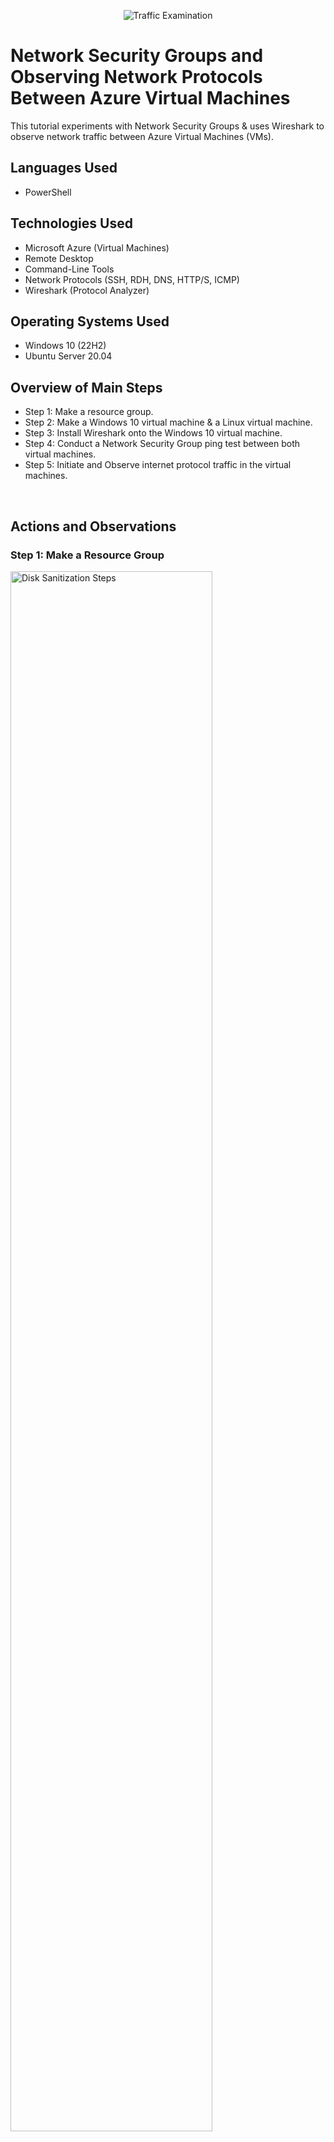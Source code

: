 

<p align="center">
<img src="https://i.imgur.com/7Go3II0.png" alt="Traffic Examination"/>
</p>

<h1>Network Security Groups and Observing Network Protocols Between Azure Virtual Machines</h1>
This tutorial experiments with Network Security Groups & uses Wireshark to observe network traffic between Azure Virtual Machines (VMs). <br />

<h2>Languages Used</h2>

- PowerShell

<h2>Technologies Used</h2>

- Microsoft Azure (Virtual Machines)
- Remote Desktop
- Command-Line Tools
- Network Protocols (SSH, RDH, DNS, HTTP/S, ICMP)
- Wireshark (Protocol Analyzer)

<h2>Operating Systems Used </h2>

- Windows 10 (22H2)
- Ubuntu Server 20.04

<h2>Overview of Main Steps</h2>

- Step 1: Make a resource group.
- Step 2: Make a Windows 10 virtual machine & a Linux virtual machine.
- Step 3: Install Wireshark onto the Windows 10 virtual machine.
- Step 4: Conduct a Network Security Group ping test between both virtual machines.
- Step 5: Initiate and Observe internet protocol traffic in the virtual machines.
<br />

<h2>Actions and Observations</h2>

<h3>Step 1: Make a Resource Group</h3>  
<p>
<img src="https://github.com/user-attachments/assets/8ed908ca-150c-4835-b7c0-57798268aeb9" height="80%" width="80%" alt="Disk Sanitization Steps"/>
</p>
<p>
First, a new resource group must be made where the virtual machines will be placed  in.
  <br />
In the top search bar search: resource group and then in top left click "create".
  <br />
  <br />
Name the new resource group.
  <br />
Also select which subscription account to place the resource group under.
  <br />
And pick which geographic region you want the resource group in.
  <br />
  <br />
Then create the resource group.
</p>
________________________________________________________________________________________________________________________
<br />
<br />
<br />
<br />


<h3>Step 2: Make a Windows 10 VM & a Linux VM.</h3>
<p>
<img src="https://github.com/user-attachments/assets/3860113c-a265-4154-94c0-47d7bd4baf55" height="80%" width="80%" alt="Disk Sanitization Steps"/>
</p>
<p>
In the top search bar search: virtual machines, then click "create", then "Azure Virtual Machine".
  <br />
  <br />
For the 1st virtual machine: Select a subsciption account, the resource group just made, & the geographic region you want the VM in.
  <br />
Name this 1st VM.
  <br />
The above redundancy & security settings will suffice.
  <br />
The image (VM's operating system) will be Windows 10 Pro, ver. 22H2
  <br />
VM architecture x64 will suffice.
</p>
________________________________________________________________________________________________________________________
<br />
<br />
<br />
<br />


<p>
<img src="https://github.com/EthanZSu/EthanZSu-azure-network-protocols/assets/168872181/29c94b50-3323-4cd5-8cb1-0155d9b5374a" height="80%" width="80%" alt="Disk Sanitization Steps"/>
</p>
<p>
Select size "2 vcpus" (2 virtual CPU's).
  <br />
Set up administrator account info for the VM: the username & password.
  <br />
Public inbound ports must allow selected ports, and allow RDP 3389 (for remote desktop to the VM).
  <br />
Scroll down & confirm you have the appropriate Windows 10/11 license.
</p>
________________________________________________________________________________________________________________________
<br />
<br />
<br />
<br />


<p>
<img src="https://github.com/EthanZSu/EthanZSu-azure-network-protocols/assets/168872181/05628e00-4509-44f8-b883-f91b1bb2397c" height="80%" width="80%" alt="Disk Sanitization Steps"/>
</p>
<p>
At the bottom click Next:Disks, then at the bottom again, click Next:Networking.
  <br />
  <br />
For this 1st VM, the virtual network, subnet, & public IP will be automatically made.
  <br />
For the NIC network security group select "basic".
  <br />
Public inbound ports must allow selected ports, and allow RDP 3389 (for remote desktop to the VM).
  <br />
Scrolling down, enable accelerated networking & select no load balancing.
  <br />
  <br />
Finally, Create this 1st VM.
  <br />
Note that Azure may take 5 minutes to deploy the VM.
</p>
________________________________________________________________________________________________________________________
<br />
<br />
<br />
<br />


<p>
<img src="https://github.com/EthanZSu/EthanZSu-azure-network-protocols/assets/168872181/fac7bc91-962a-4eb1-8841-48925ad1dd57" height="80%" width="80%" alt="Disk Sanitization Steps"/>
</p>
<p>
You must wait ~5 minutes before making the 2nd VM (so the 2nd VM can be placed in the same network as the 1st).
  <br />
In the top search bar search: virtual machines, then in top left click "create", then "Azure Virtual Machine".
  <br />
  <br />
For this 2nd virtual machine: the subsciption account, resource group, & the geographic region should match the 1st VM's.
  <br />
Name this 2st VM.
  <br />
The above redundancy & security settings will suffice.
  <br />
The image (VM's operating system) will be Ubuntu Server 20.04
  <br />
VM architecture x64 will suffice.
</p>
________________________________________________________________________________________________________________________
<br />
<br />
<br />
<br />


<p>
<img src="https://github.com/EthanZSu/EthanZSu-azure-network-protocols/assets/168872181/e0193885-d8d3-4c77-82c5-de369e06e15a" height="80%" width="80%" alt="Disk Sanitization Steps"/>
</p>
<p>
Select size "2 vcpus" (2 virtual CPU's).
  <br />
Select authentication type: password.
  <br />
Set up administrator account info for the VM: the username & password.
  <br />
Public inbound ports must allow selected ports, and allow SSH 22 (for typing a remote command line to the VM).
</p>
________________________________________________________________________________________________________________________
<br />
<br />
<br />
<br />


<p>
<img src="https://github.com/EthanZSu/EthanZSu-azure-network-protocols/assets/168872181/9e8e0693-636f-420e-aaa5-267d2e9f8f39" height="80%" width="80%" alt="Disk Sanitization Steps"/>
</p>
At the bottom click Next:Disks, then at the bottom again, click Next:Networking.
  <br />
  <br />
For the 2nd VM, the virtual network must match the 1st VM's.
  <br />
The subnet, & public IP will be automatically made.
  <br />
For the NIC network security group select "basic".
  <br />
Public inbound ports must allow selected ports, and allow SSH 22 (for typing a remote command line to the VM).
  <br />
Scrolling down, enable accelerated networking & select no load balancing.
  <br />
  <br />
Finally, Create this 2nd VM.
  <br />
Note that Azure may take 5 minutes to deploy the VM.
<p>
________________________________________________________________________________________________________________________
<br />
<br />
<br />
<br />


<h3>Step 3: Install Wireshark Onto the Windows 10 VM.</h3>
<p>
<img src="https://github.com/EthanZSu/EthanZSu-azure-network-protocols/assets/168872181/69629cdd-0cd4-41a3-bee8-35401aae7f1c" height="80%" width="80%" alt="Disk Sanitization Steps"/>
</p>
<p>
In your Windows computer bottom search bar type: Remote Desktop Connection.
  <br />
In the top center search bar search: Virtual Machines.
  <br />
Select the 1st Windows VM made.
  <br />
Copy the Public IP address on the right side into the Remote Desktop Connection & Connect.
  <br />
Enter the administrator account credentials for the VM: the username & password.
</p>
________________________________________________________________________________________________________________________
<br />
<br />
<br />
<br />


<p>
<img src="https://github.com/EthanZSu/EthanZSu-azure-network-protocols/assets/168872181/6badce6b-9266-484e-bcda-c518839ca625" height="80%" width="80%" alt="Disk Sanitization Steps"/>
</p>
<p>
Click "yes" on the pop-up.
</p>
________________________________________________________________________________________________________________________
<br />
<br />
<br />
<br />


<p>
<img src="https://github.com/EthanZSu/EthanZSu-azure-network-protocols/assets/168872181/e5f17491-cd13-4f1f-aae8-e10d06d17f00" height="150%" width="80%" alt="Disk Sanitization Steps"/>
</p>
<p>
In the event you see this pop-up "mtsc.exe - Entry Point Not Found",
  <br />
Drag the pop-up to the top right corner & quickly exit it & the remote desktop window.
  <br />
If the pop-up is still there, simply click "OK".
  <br />
  <br />
You must then repeat the steps from the previous 2 pictures to use Remote Dektop to access your Windows VM. 
</p>
________________________________________________________________________________________________________________________
<br />
<br />
<br />
<br />


<p>
<img src="https://github.com/EthanZSu/EthanZSu-azure-network-protocols/assets/168872181/53752c9d-3d12-406a-8bd4-afd176f117e7" height="80%" width="80%" alt="Disk Sanitization Steps"/>
</p>
<p>
Select "No" to all the privacy setting (as none of those features will be needed).
<br />
Then accept.
<br />
On the right click "yes" to the network pop-up "do you want... your PC to be discoverable by other... devices on this network?"
</p>
________________________________________________________________________________________________________________________
<br />
<br />
<br />
<br />


<p>
<img src="https://github.com/EthanZSu/EthanZSu-azure-network-protocols/assets/168872181/f719dad4-a1e0-4cff-9a3f-64eec8d693f8" height="80%" width="80%" alt="Disk Sanitization Steps"/>
</p>
<p>
If there is any Windows promotional pop-up, exit it.
  <br />
  <br />
Open Microsoft Edge web browser.
  <br />
Decline all Windows offers to sign in & bring your data (because this project is temporary & requires none of that sign-up).
</p>
________________________________________________________________________________________________________________________
<br />
<br />
<br />
<br />


<p>
<img src="https://github.com/EthanZSu/EthanZSu-azure-network-protocols/assets/168872181/48fdecf6-a66c-4371-aa08-832fb3aea4bc" height="80%" width="80%" alt="Disk Sanitization Steps"/>
</p>
<p>
In the top search bar search "wireshark download" & go to the wireshark.org site.
</p>
________________________________________________________________________________________________________________________
<br />
<br />
<br />
<br />


<p>
<img src="https://github.com/EthanZSu/EthanZSu-azure-network-protocols/assets/168872181/ee17dc94-c4e3-4261-8579-51b28a08098b" height="80%" width="80%" alt="Disk Sanitization Steps"/>
</p>
<p>
Download Windows x64 Installer from the latest Stable Release Version.
  <br />
Once it's finished downloading, open the file.
  <br /> 
Minimize the window.
</p>
________________________________________________________________________________________________________________________
<br />
<br />
<br />
<br />


<p>
<img src="https://github.com/EthanZSu/EthanZSu-azure-network-protocols/assets/168872181/6ebd9af3-10ca-47f8-af9f-a6172dbcaf26" height="80%" width="80%" alt="Disk Sanitization Steps"/>
</p>
<p>
Select "Next", "Noted", keep selecting "Next", then "Install"
</p>
________________________________________________________________________________________________________________________
<br />
<br />
<br />
<br />


<p>
<img src="https://github.com/EthanZSu/EthanZSu-azure-network-protocols/assets/168872181/4444c361-097e-4f3c-acb0-1da59e2b1281" height="80%" width="80%" alt="Disk Sanitization Steps"/>
</p>
<p>
Select "I Agree", "Install", "Next", "Finish", "Next", "Finish".
</p>
________________________________________________________________________________________________________________________
<br />
<br />
<br />
<br />


<h3>Step 4: Conduct a Network Security Group Ping Test Between Both VMs.</h3>
<p>
<img src="https://github.com/EthanZSu/EthanZSu-azure-network-protocols/assets/168872181/e2c49c58-f3a8-4c54-8ffa-39e398584583" height="80%" width="80%" alt="Disk Sanitization Steps"/>
</p>
<p>
Exit the web browser windows.
  <br />
In the bottom taskbar search "wireshark".
</p>
________________________________________________________________________________________________________________________
<br />
<br />
<br />
<br />


<p>
<img src="https://github.com/EthanZSu/EthanZSu-azure-network-protocols/assets/168872181/e02d8fc5-641e-45f5-80d1-85c31af3a71b" height="80%" width="80%" alt="Disk Sanitization Steps"/>
</p>
<p>
Click "Ethernet" & you will see constant traffic between the Windows VM & the Internet.
</p>
________________________________________________________________________________________________________________________
<br />
<br />
<br />
<br />


<p>
<img src="https://github.com/EthanZSu/EthanZSu-azure-network-protocols/assets/168872181/f9eda5ed-fbf0-4a78-a198-4e86a443b6f3" height="80%" width="80%" alt="Disk Sanitization Steps"/>
</p>
<p>
In Wireshark, at the top filter for "icmp".
  <br />
  <br />
Back to Azure, search for "virtual machines", select  your Linux VM, scroll down & copy the private IP on the right side.
  <br />
In Remote Desktop, from your taskbar open Windows Powershell.
  <br />
In Powershell type: ping, then paste your Linux VM private IP, & hit ENTER.
  <br />
  <br />
WARNING: if the ping "times out",  you maybe pinged with the Linux Public IP instead of the Private IP.
  <br />
WARNING: if the ping doesn't work, you maybe didn't wait long enough before making the Linux VM 
  (so the Linux VM may not be on the same virtual network as the Windows VM).
  <br />
  <br />
In Wireshark, you see the traffic between both VM's as the Windows VM pings, & the Linux replies.
  <br />
In Powerhell, you see the Windows VM received 4 replies from the Linux VM.
</p>
________________________________________________________________________________________________________________________
<br />
<br />
<br />
<br />


<p>
<img src="https://github.com/EthanZSu/EthanZSu-azure-network-protocols/assets/168872181/14ea2194-44cb-4f98-99d7-5b3c5cb09a89" height="80%" width="80%" alt="Disk Sanitization Steps"/>
</p>
<p>
In Wireshark, filter for icmp traffic.
  <br />
In Powershell, initiate an endless ping from Windows VM to Linux VM: type "ping (Linux' Private IP) -t" ,then hit ENTER.
  <br />
In Wireshark, you will see back and forth ICMP traffic between the Windows VM & the Linux VM.
  <br />
In Powershell, you will see the Linux VM's endless replies to Windows Vm's Ping.
</p>
________________________________________________________________________________________________________________________
<br />
<br />
<br />
<br />


<p>
<img src="https://github.com/user-attachments/assets/c6076e16-d2ac-4f8b-82bb-873a6bc167b3" height="80%" width="80%" alt="Disk Sanitization Steps"/>
</p>
<p>
Go to Azure: search & select your Linux VM.
  <br />
In the left column search bar, search "nsg", then select "Network settings".
  <br />
  <br />
Create an inbound security rule on VM Linux's NSG to block VM Window's incoming Ping:
  <br />
1st Scroll down & select: "Create port rule", then "inbound port rule".
  <br />
2nd, Ensure Source: Any, Select the same settings shown in the screenshot.
  <br />
Ensure Priority: a number smaller than all other inbound port rules' numbers. (so this rule is prioritized above all other rules).
  <br />
Also name this security rule.
  <br />
Finally create it.
  
</p>
________________________________________________________________________________________________________________________
<br />
<br />
<br />
<br />


<p>
<img src="https://github.com/EthanZSu/EthanZSu-azure-network-protocols/assets/168872181/0e6f7a5c-2baa-4bad-998b-aabdf2ec5d36" height="80%" width="80%" alt="Disk Sanitization Steps"/>
</p>
<p>
The Network Security Group on VM Linux now blocks VM Windows' endless ping.
  <br />
In Wireshark, only VM Windows will be sending ICMP traffic while not receiving a response.
  <br />
In Powershell, the requests timed out.
</p>
________________________________________________________________________________________________________________________
<br />
<br />
<br />
<br />


<p>
<img src="https://github.com/user-attachments/assets/440ce6de-a59c-42bf-8074-e7c7ba87eebd" height="80%" width="80%" alt="Disk Sanitization Steps"/>
</p>
<p>
Change the inbound security rule on VM Linux's NSG to allow VM Window's incoming Ping:
  <br />
Select the inbound rule you just made,
  <br />
Scroll down, change action to "Allow", save.
  <br />
  <br />
In Wirehark, you'll see back and forth traffic between the Windows VM & Linux VM.
  <br />
In Powershell, you'll see replies from Linux VM.
  <br />
  <br />
To stop the perpetual ping, in Powershell hold down keyboard keys "Ctrl" and "C".
</p>
________________________________________________________________________________________________________________________
<br />
<br />
<br />
<br />


<h3>Step 5: Initiate and Observe internet protocol traffic in the virtual machines.</h3>
<p>
<img src="https://github.com/EthanZSu/EthanZSu-azure-network-protocols/assets/168872181/83e6dcc1-f4b1-412f-aae2-39bb1d4a76b9" height="80%" width="80%" alt="Disk Sanitization Steps"/>
</p>
<p>
In Wireshark, filter for ssh traffic.
  <br />
  <br />
In Powershell, from VM-Windows gain access to VM-Linux by typing: 
  <br />
ssh (your Linux admin username)@(VM-Linux' private IP), hit ENTER.
  <br />
If asked "Are you sure you want to continue", input: yes .
  <br />
Input the password for VM Linux (note that when typing it, the password will not be seen), hit ENTER.
  <br />
  <br />
In Wireshark you will see back and forth SSH traffic between the Windows VM & the Linux VM.
</p>
________________________________________________________________________________________________________________________
<br />
<br />
<br />
<br />


<p>
<img src="https://github.com/EthanZSu/EthanZSu-azure-network-protocols/assets/168872181/3ee69d64-2206-4805-a73c-3aab4fbb0529" height="80%" width="80%" alt="Disk Sanitization Steps"/>
</p>
<p>
In Powershell you can input various Linux commands.
  <br />
Input, "id" to see the user id.
  <br />
Input, "uname -a" to see Linux OS data.
  <br />
Input, "pwd" to see the current working directory.
  <br />
  <br />
In Wireshark, you will see more ssh traffic.
  <br />
  <br />
End the ssh connection. In Powershell, type "exit", hit ENTER.
</p>
________________________________________________________________________________________________________________________
<br />
<br />
<br />
<br />


<p>
<img src="https://github.com/EthanZSu/EthanZSu-azure-network-protocols/assets/168872181/f2ff9ff6-e483-41e0-9fa6-e06567266215" height="80%" width="80%" alt="Disk Sanitization Steps"/>
</p>
<p>
In Wireshark, filter for dhcp traffic.
  <br />
  <br />
Request a new IP address for the Windows VM: in Powershell type "ipconfig /renew", then hit "ENTER".
  <br />
In Wireshark you will see back and forth DHCP traffic between the Windows VM & the DHCP server.
</p>
________________________________________________________________________________________________________________________
<br />
<br />
<br />
<br />


<p>
<img src="https://github.com/EthanZSu/EthanZSu-azure-network-protocols/assets/168872181/2fad6940-7fd3-415a-b0d6-35b436ebe0d9" height="80%" width="80%" alt="Disk Sanitization Steps"/>
</p>
<p>
In Wireshark, filter for dns traffic.
  <br />
  <br />
Ask the DNS server for Google's IP address: in Powershell, type "nslookup www.google.com", then hit "ENTER".
  <br />
  <br />
In Powershell you will see several of Google's public IP addresses.
  <br />
In Wireshark, you will see much DNS traffic between the Windows VM & the DNS server.
</p>
________________________________________________________________________________________________________________________
<br />
<br />
<br />
<br />


<p>
<img src="https://github.com/EthanZSu/EthanZSu-azure-network-protocols/assets/168872181/351f6e77-e6d3-4415-9c7c-2024914f2094" height="80%" width="80%" alt="Disk Sanitization Steps"/>
</p>
<p>
In Wireshark, filter for rdp traffic.
  <br />
In Wireshark, you should see an endless stream of rdp traffic (because the Windows VM is constantly using remote desktop protocol for as long as you are using it).
<br />


